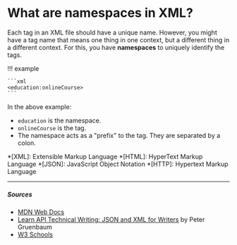 # What are namespaces in XML?

Each tag in an XML file should have a unique name. However, you might have a tag name that means one thing in one context, but a different thing in a different context. For this, you have **namespaces** to uniquely identify the tags. 

!!! example

    ```xml
    <education:onlineCourse>
    ```
In the above example:

- `education` is the namespace.
- `onlineCourse` is the tag.
- The namespace acts as a "prefix" to the tag. They are separated by a colon.

*[XML]: Extensible Markup Language
*[HTML]: HyperText Markup Language
*[JSON]: JavaScript Object Notation
*[HTTP]: Hypertext Markup Language

***

##### Sources
- [MDN Web Docs](https://developer.mozilla.org/en-US/)
- [Learn API Technical Writing: JSON and XML for Writers](https://www.udemy.com/course/api-documentation-1-json-and-xml/) by Peter Gruenbaum
- [W3 Schools](https://www.w3schools.com/xml/default.asp)